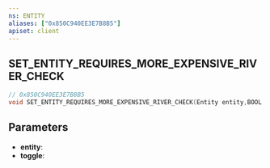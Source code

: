 ```yaml
---
ns: ENTITY
aliases: ["0x850C940EE3E7B8B5"]
apiset: client
---
```

## SET_ENTITY_REQUIRES_MORE_EXPENSIVE_RIVER_CHECK

```c
// 0x850C940EE3E7B8B5
void SET_ENTITY_REQUIRES_MORE_EXPENSIVE_RIVER_CHECK(Entity entity,BOOL toggle);
```


## Parameters
* **entity**:
* **toggle**:



